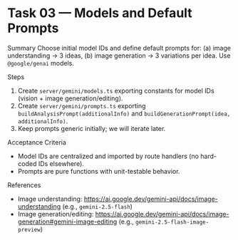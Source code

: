 # Task 03 — Models and Default Prompts

Summary
Choose initial model IDs and define default prompts for: (a) image understanding → 3 ideas, (b) image generation → 3 variations per idea. Use `@google/genai` models.

Steps
1) Create `server/gemini/models.ts` exporting constants for model IDs (vision + image generation/editing).
2) Create `server/gemini/prompts.ts` exporting `buildAnalysisPrompt(additionalInfo)` and `buildGenerationPrompt(idea, additionalInfo)`.
3) Keep prompts generic initially; we will iterate later.

Acceptance Criteria
- Model IDs are centralized and imported by route handlers (no hard-coded IDs elsewhere).
- Prompts are pure functions with unit-testable behavior.

References
- Image understanding: https://ai.google.dev/gemini-api/docs/image-understanding (e.g., `gemini-2.5-flash`)
- Image generation/editing: https://ai.google.dev/gemini-api/docs/image-generation#gemini-image-editing (e.g., `gemini-2.5-flash-image-preview`)

